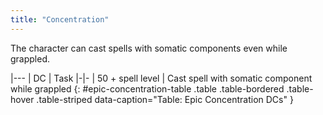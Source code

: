 ```yaml
---
title: "Concentration"
---
```

The character can cast spells with somatic components even while grappled.

|---
| DC | Task
|-|-
| 50 + spell level | Cast spell with somatic component while grappled
{: #epic-concentration-table .table .table-bordered .table-hover .table-striped data-caption="Table: Epic Concentration DCs" }
